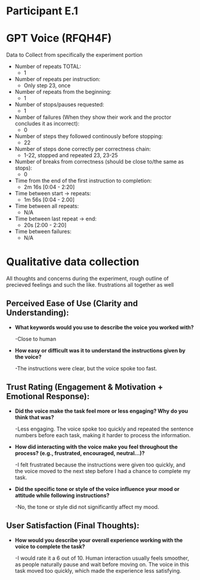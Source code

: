 # Participant E.1

# GPT Voice (RFQH4F)

Data to Collect from specifically the experiment portion

- Number of repeats TOTAL:
  - 1
- Number of repeats per instruction:
  - Only step 23, once
- Number of repeats from the beginning:
  - 1
- Number of stops/pauses requested:
  - 1
- Number of failures (When they show their work and the proctor concludes it as incorrect):
  - 0
- Number of steps they followed continously before stopping:
  - 22
- Number of steps done correctly per correctness chain:
  - 1-22, stopped and repeated 23, 23-25
- Number of breaks from correctness (should be close to/the same as stops):
  - 0
- Time from the end of the first instruction to completion:
  - 2m 16s [0:04 - 2:20]
- Time between start -> repeats:
  - 1m 56s [0:04 - 2.00]
- Time between all repeats:
  - N/A
- Time between last repeat -> end:
  - 20s [2:00 - 2:20]
- Time between failures:
  - N/A

# Qualitative data collection

All thoughts and concerns during the experiment, rough outline of precieved feelings and such the like.
frustrations all together as well

## Perceived Ease of Use (Clarity and Understanding):

- **What keywords would you use to describe the voice you worked with?**

  -Close to human

- **How easy or difficult was it to understand the instructions given by the voice?**

  -The instructions were clear, but the voice spoke too fast.

## Trust Rating (Engagement & Motivation + Emotional Response):

- **Did the voice make the task feel more or less engaging? Why do you think that was?**

  -Less engaging. The voice spoke too quickly and repeated the sentence numbers before each task, making it harder to process the information.

- **How did interacting with the voice make you feel throughout the process? (e.g., frustrated, encouraged, neutral…)?**

  -I felt frustrated because the instructions were given too quickly, and the voice moved to the next step before I had a chance to complete my task.

- **Did the specific tone or style of the voice influence your mood or attitude while following instructions?**

  -No, the tone or style did not significantly affect my mood.

## User Satisfaction (Final Thoughts):

- **How would you describe your overall experience working with the voice to complete the task?**

  -I would rate it a 6 out of 10. Human interaction usually feels smoother, as people naturally pause and wait before moving on.
  The voice in this task moved too quickly, which made the experience less satisfying.
